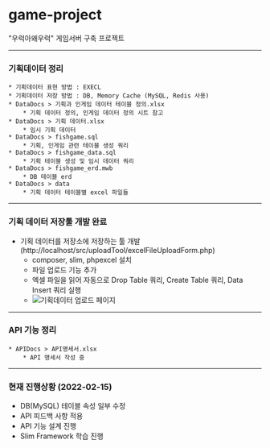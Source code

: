 # game-project
"우럭아왜우럭" 게임서버 구축 프로젝트

---
### 기획데이터 정리
    * 기획데이터 표현 방법 : EXECL
    * 기획데이터 저장 방법 : DB, Memory Cache (MySQL, Redis 사용)
    * DataDocs > 기획과 인게임 데이터 테이블 정의.xlsx
        * 기획 데이터 정의, 인게임 데이터 정의 시트 참고
    * DataDocs > 기획 데이터.xlsx
        * 임시 기획 데이터
    * DataDocs > fishgame.sql
        * 기획, 인게임 관련 테이블 생성 쿼리
    * DataDocs > fishgame_data.sql
        * 기획 테이블 생성 및 임시 데이터 쿼리
    * DataDocs > fishgame_erd.mwb
        * DB 테이블 erd
    * DataDocs > data
        * 기획 데이터 테이블별 excel 파일들
---
### 기획 데이터 저장툴 개발 완료
* 기획 데이터를 저장소에 저장하는 툴 개발 (http://localhost/src/uploadTool/excelFileUploadForm.php)
  * composer, slim, phpexcel 설치
  * 파일 업로드 기능 추가
  * 엑셀 파일을 읽어 자동으로 Drop Table 쿼리, Create Table 쿼리, Data Insert 쿼리 실행
  * ![기획데이터 업로드 페이지](https://user-images.githubusercontent.com/97434281/153375531-bf153072-1ec3-4e12-a891-ff5891aff55c.PNG)

---
### API 기능 정리
    * APIDocs > API명세서.xlsx
        * API 명세서 작성 중
---
### 현재 진행상황 (2022-02-15)
* DB(MySQL) 테이블 속성 일부 수정
* API 피드백 사항 적용
* API 기능 설계 진행
* Slim Framework 학습 진행